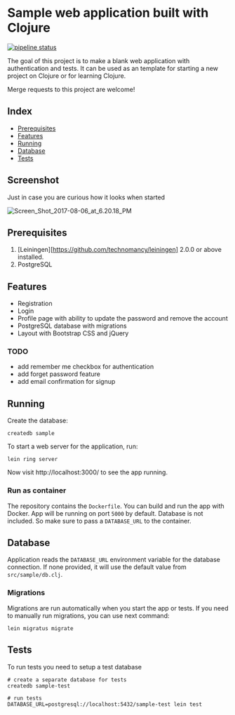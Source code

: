 # Sample web application built with Clojure

[![pipeline status](https://gitlab.com/dzaporozhets/clojure-web-application/badges/master/pipeline.svg)](https://gitlab.com/dzaporozhets/clojure-web-application/commits/master)

The goal of this project is to make a blank web application with authentication and tests.
It can be used as an template for starting a new project on Clojure or for learning Clojure.

Merge requests to this project are welcome!

## Index

* [Prerequisites](#prerequisites)
* [Features](#features)
* [Running](#running)
* [Database](#database)
* [Tests](#tests)

## Screenshot

Just in case you are curious how it looks when started

![Screen_Shot_2017-08-06_at_6.20.18_PM](https://gitlab.com/dzaporozhets/clojure-web-application/uploads/6d8ba305b6b5cd7c046ffda55c4ebe16/Screen_Shot_2017-08-06_at_6.20.18_PM.png)

## Prerequisites

1. [Leiningen][https://github.com/technomancy/leiningen] 2.0.0 or above installed. 
2. PostgreSQL

## Features

* Registration
* Login
* Profile page with ability to update the password and remove the account
* PostgreSQL database with migrations
* Layout with Bootstrap CSS and jQuery

### TODO

* add remember me checkbox for authentication
* add forget password feature
* add email confirmation for signup

## Running

Create the database:

    createdb sample

To start a web server for the application, run:

    lein ring server

Now visit http://localhost:3000/ to see the app running.

### Run as container

The repository contains the `Dockerfile`. You can build and run the app with Docker.
App will be running on port `5000` by default. Database is not included. 
So make sure to pass a `DATABASE_URL` to the container.

## Database

Application reads the `DATABASE_URL` environment variable for the database connection. 
If none provided, it will use the default value from `src/sample/db.clj`. 

### Migrations

Migrations are run automatically when you start the app or tests. 
If you need to manually run migrations, you can use next command:

    lein migratus migrate

## Tests

To run tests you need to setup a test database

    # create a separate database for tests
    createdb sample-test

    # run tests
    DATABASE_URL=postgresql://localhost:5432/sample-test lein test

